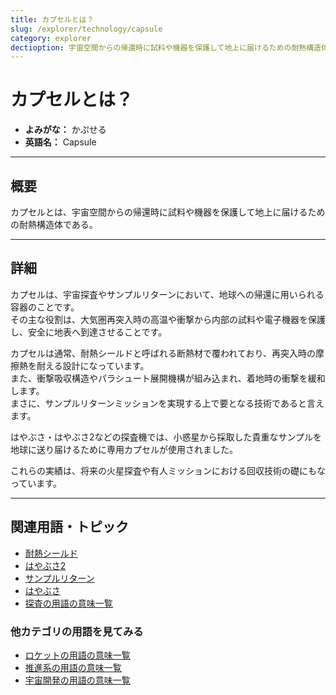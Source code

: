 ```yaml
---
title: カプセルとは？
slug: /explorer/technology/capsule
category: explorer
dectioption: 宇宙空間からの帰還時に試料や機器を保護して地上に届けるための耐熱構造体であるカプセルの意味・定義・内容について解説します。  
---
```


# カプセルとは？

- **よみがな：** かぷせる  
- **英語名：** Capsule  

---

## 概要

カプセルとは、宇宙空間からの帰還時に試料や機器を保護して地上に届けるための耐熱構造体である。  

---

## 詳細

カプセルは、宇宙探査やサンプルリターンにおいて、地球への帰還に用いられる容器のことです。  
その主な役割は、大気圏再突入時の高温や衝撃から内部の試料や電子機器を保護し、安全に地表へ到達させることです。  

カプセルは通常、耐熱シールドと呼ばれる断熱材で覆われており、再突入時の摩擦熱を耐える設計になっています。  
また、衝撃吸収構造やパラシュート展開機構が組み込まれ、着地時の衝撃を緩和します。  
まさに、サンプルリターンミッションを実現する上で要となる技術であると言えます。  

はやぶさ・はやぶさ2などの探査機では、小惑星から採取した貴重なサンプルを地球に送り届けるために専用カプセルが使用されました。  

これらの実績は、将来の火星探査や有人ミッションにおける回収技術の礎にもなっています。  

---

## 関連用語・トピック

- [耐熱シールド](/docs/explorer/technology/heat-shield)
- [はやぶさ2](/docs/explorer/mission/hayabusa2)
- [サンプルリターン](/docs/explorer/technology/sample-return)
- [はやぶさ](/docs/explorer/mission/hayabusa)
- [探査の用語の意味一覧](/docs/category/explorer)

### 他カテゴリの用語を見てみる
- [ロケットの用語の意味一覧](/docs/category/rocket)
- [推進系の用語の意味一覧](/docs/category/propulsion)
- [宇宙開発の用語の意味一覧](/docs/category/glossary)